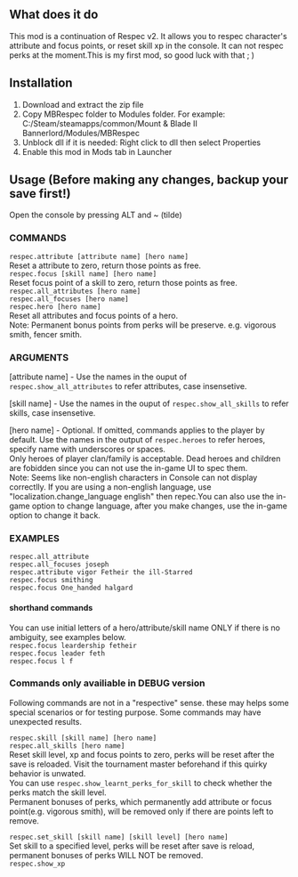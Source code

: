 ## What does it do
This mod is a continuation of Respec v2. It allows you to respec character's attribute and focus points, or reset skill xp in the console. It can not respec perks at the moment.This is my first mod, so good luck with that ; )

## Installation
1. Download and extract the zip file
2. Copy MBRespec folder to Modules folder. For example: C:/Steam/steamapps/common/Mount & Blade II Bannerlord/Modules/MBRespec 
3. Unblock dll if it is needed: Right click to dll then select Properties
4. Enable this mod in Mods tab in Launcher

## Usage (Before making any changes, backup your save first!)
Open the console by pressing ALT and ~ (tilde)
### COMMANDS
`respec.attribute [attribute name] [hero name]`  
Reset a attribute to zero, return those points as free.  
`respec.focus [skill name] [hero name]`  
Reset focus point of a skill to zero, return those points as free.  
`respec.all_attributes [hero name]`  
`respec.all_focuses [hero name]`  
`respec.hero [hero name]`  
Reset all attributes and focus points of a hero.  
Note: Permanent bonus points from perks will be preserve. e.g. vigorous smith, fencer smith.

### ARGUMENTS
[attribute name] - Use the names in the ouput of `respec.show_all_attributes` to refer attributes, case insensetive.  

[skill name] - Use the names in the ouput of `respec.show_all_skills` to refer skills, case insensetive.  

[hero name] - Optional. If omitted, commands applies to the player by default. Use the names in the output of `respec.heroes` to refer heroes, specify name with underscores or spaces.  
Only heroes of player clan/family is acceptable. Dead heroes and children are fobidden since you can not use the in-game UI to spec them.   
Note: Seems like non-english characters in Console can not display correctlly. If you are using a non-english language, use \"localization.change_language english\" then repec.You can also use the in-game option to change language, after you make changes, use the in-game option to change it back.  

### EXAMPLES
`respec.all_attribute`  
`respec.all_focuses joseph`  
`respec.attribute vigor Fetheir the ill-Starred`  
`respec.focus smithing`  
`respec.focus One_handed halgard`  
#### shorthand commands
You can use initial letters of a hero/attribute/skill name ONLY if there is no ambiguity, see examples below.  
`respec.focus leardership fetheir`  
`respec.focus leader feth`  
`respec.focus l f`  

### Commands only availiable in DEBUG version
Following commands are not in a "respective" sense. these may helps some special scenarios or for testing purpose. Some commands may have unexpected results.  

`respec.skill [skill name] [hero name]`  
`respec.all_skills [hero name]`  
Reset skill level, xp and focus points to zero, perks will be reset after the save is reloaded. Visit the tournament master beforehand if this quirky behavior is unwated.  
You can use `respec.show_learnt_perks_for_skill` to check whether the perks match the skill level.  
Permanent bonuses of perks, which permanently add attribute or focus point(e.g. vigorous smith), will be removed only if there are points left to remove.  

`respec.set_skill [skill name] [skill level] [hero name]`  
Set skill to a specified level, perks will be reset after save is reload, permanent bonuses of perks WILL NOT be removed.  
`respec.show_xp`  
